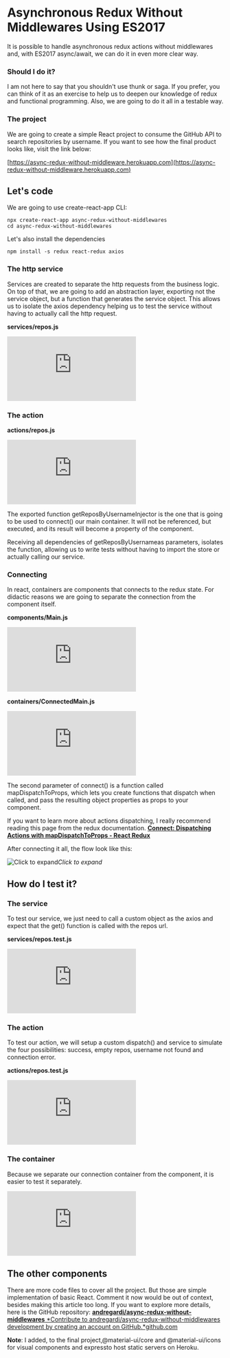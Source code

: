 ﻿
# Asynchronous Redux Without Middlewares Using ES2017



It is possible to handle asynchronous redux actions without middlewares and, with ES2017 async/await, we can do it in even more clear way.

### Should I do it?

I am not here to say that you shouldn't use thunk or saga. If you prefer, you can think of it as an exercise to help us to deepen our knowledge of redux and functional programming. Also,  we are going to do it all in a testable way.

### The project

We are going to create a simple React project to consume the GitHub API to search repositories by username. If you want to see how the final product looks like, visit the link below: 

[https://async-redux-without-middleware.herokuapp.com](https://async-redux-without-middleware.herokuapp.com)

## Let's code

We are going to use create-react-app CLI:

    npx create-react-app async-redux-without-middlewares
    cd async-redux-without-middlewares

Let's also install the dependencies

    npm install -s redux react-redux axios

### The http service

Services are created to separate the http requests from the business logic. On top of that, we are going to add an abstraction layer, exporting not the service object, but a function that generates the service object. This allows us to isolate the axios dependency helping us to test the service without having to actually call the http request.

**services/repos.js**

<iframe src="https://medium.com/media/4f0f3edc728178feb564cfe260dfb57d" frameborder=0></iframe>

### The action

**actions/repos.js**

<iframe src="https://medium.com/media/ae9f15da6ed6bc26574a6116c62d8d19" frameborder=0></iframe>

The exported function getReposByUsernameInjector is the one that is going to be used to connect() our main container. It will not be referenced, but executed, and its result will become a property of the component.

Receiving all dependencies of getReposByUsernameas parameters, isolates the function, allowing us to write tests without having to import the store or actually calling our service.

### Connecting 

In react, containers are components that connects to the redux state. For didactic reasons we are going to separate the connection from the component itself.

**components/Main.js**

<iframe src="https://medium.com/media/99a0b4cca184eb4ec3432ad44b4e7ddd" frameborder=0></iframe>

**containers/ConnectedMain.js**

<iframe src="https://medium.com/media/e10d08fcac9ceebf80af8bd438e97740" frameborder=0></iframe>

The second parameter of connect() is a function called mapDispatchToProps, which lets you create functions that dispatch when called, and pass the resulting object properties as props to your component.

If you want to learn more about actions dispatching, I really recommend reading this page from the redux documentation.
[**Connect: Dispatching Actions with mapDispatchToProps - React Redux**](https://react-redux.js.org/using-react-redux/connect-mapdispatch)

After connecting it all, the flow look like this:

![Click to expand](https://cdn-images-1.medium.com/max/2000/1*xuWBS5MA15mPe3jcU6ttKw.png)*Click to expand*

## How do I test it?

### The service

To test our service, we just need to call a custom object as the axios and expect that the get() function is called with the repos url.

**services/repos.test.js**

<iframe src="https://medium.com/media/a227bb8424fd664471e342e7b4b72cee" frameborder=0></iframe>

### The action

To test our action, we will setup a custom dispatch() and service to simulate the four possibilities: success, empty repos, username not found and connection error.

**actions/repos.test.js**

<iframe src="https://medium.com/media/bb253f32bf6d7e269243a2cde017f319" frameborder=0></iframe>

### The container

Because we separate our connection container from the component, it is easier to test it separately. 

<iframe src="https://medium.com/media/961be7f7aac358b88cccd50f858831fe" frameborder=0></iframe>

## The other components

There are more code files to cover all the project. But those are simple implementation of basic React. Comment it now would be out of context, besides making this article too long. If you want to explore more details, here is the GitHub repository:
[**andregardi/async-redux-without-middlewares**
*Contribute to andregardi/async-redux-without-middlewares development by creating an account on GitHub.*github.com](https://github.com/andregardi/async-redux-without-middlewares)

**Note**: I added, to the final project,@material-ui/core and @material-ui/icons for visual components and expressto host static servers on Heroku.

